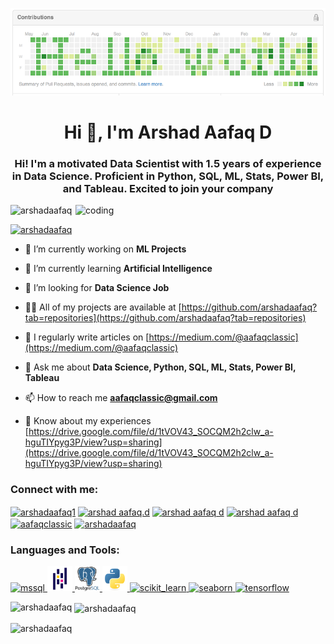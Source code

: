 ![logo](https://github.com/arshadaafaq/arshadaafaq/blob/main/687474703a2f2f692e696d6775722e636f6d2f6337476d414a662e706e67.png)
<h1 align="center">Hi 👋, I'm Arshad Aafaq D</h1>
<h3 align="center">Hi! I'm a motivated Data Scientist with 1.5 years of experience in Data Science. Proficient in Python, SQL, ML, Stats, Power BI, and Tableau. Excited to join your company</h3>
<img align="right" alt="coding" width="400" src="https://user-images.githubusercontent.com/55389276/140866485-8fb1c876-9a8f-4d6a-98dc-08c4981eaf70.gif"> 
<p align="left"> <img src="https://komarev.com/ghpvc/?username=arshadaafaq&label=Profile%20views&color=0e75b6&style=flat" alt="arshadaafaq" /> </p>

<p align="left"> <a href="https://twitter.com/arshadaafaqd" target="blank"><img src="https://img.shields.io/twitter/follow/arshadaafaq?logo=twitter&style=for-the-badge" alt="arshadaafaq" /></a> </p>

- 🔭 I’m currently working on **ML Projects**

- 🌱 I’m currently learning **Artificial Intelligence**

- 🤝 I’m looking for **Data Science Job**

- 👨‍💻 All of my projects are available at [https://github.com/arshadaafaq?tab=repositories](https://github.com/arshadaafaq?tab=repositories)

- 📝 I regularly write articles on [https://medium.com/@aafaqclassic](https://medium.com/@aafaqclassic)

- 💬 Ask me about **Data Science, Python, SQL, ML, Stats, Power BI, Tableau**

- 📫 How to reach me **aafaqclassic@gmail.com**

- 📄 Know about my experiences [https://drive.google.com/file/d/1tVOV43_SOCQM2h2clw_a-hguTIYpyg3P/view?usp=sharing](https://drive.google.com/file/d/1tVOV43_SOCQM2h2clw_a-hguTIYpyg3P/view?usp=sharing)

<h3 align="left">Connect with me:</h3>
<p align="left">
<a href="https://twitter.com/arshadaafaqd" target="blank"><img align="center" src="https://raw.githubusercontent.com/rahuldkjain/github-profile-readme-generator/master/src/images/icons/Social/twitter.svg" alt="arshadaafaq1" height="30" width="40" /></a>
<a href="https://www.linkedin.com/in/arshad-aafaq-d-data-scientist/" target="blank"><img align="center" src="https://raw.githubusercontent.com/rahuldkjain/github-profile-readme-generator/master/src/images/icons/Social/linked-in-alt.svg" alt="arshad aafaq.d" height="30" width="40" /></a>
<a href="https://kaggle.com/arshad aafaq d" target="blank"><img align="center" src="https://raw.githubusercontent.com/rahuldkjain/github-profile-readme-generator/master/src/images/icons/Social/kaggle.svg" alt="arshad aafaq d" height="30" width="40" /></a>
<a href="https://medium.com/arshad aafaq d" target="blank"><img align="center" src="https://raw.githubusercontent.com/rahuldkjain/github-profile-readme-generator/master/src/images/icons/Social/medium.svg" alt="arshad aafaq d" height="30" width="40" /></a>
<a href="https://www.hackerrank.com/aafaqclassic" target="blank"><img align="center" src="https://raw.githubusercontent.com/rahuldkjain/github-profile-readme-generator/master/src/images/icons/Social/hackerrank.svg" alt="aafaqclassic" height="30" width="40" /></a>
<a href="https://www.leetcode.com/arshadaafaq" target="blank"><img align="center" src="https://raw.githubusercontent.com/rahuldkjain/github-profile-readme-generator/master/src/images/icons/Social/leet-code.svg" alt="arshadaafaq" height="30" width="40" /></a>
</p>

<h3 align="left">Languages and Tools:</h3>
<p align="left"> <a href="https://www.microsoft.com/en-us/sql-server" target="_blank" rel="noreferrer"> <img src="https://www.svgrepo.com/show/303229/microsoft-sql-server-logo.svg" alt="mssql" width="40" height="40"/> </a> <a href="https://pandas.pydata.org/" target="_blank" rel="noreferrer"> <img src="https://raw.githubusercontent.com/devicons/devicon/2ae2a900d2f041da66e950e4d48052658d850630/icons/pandas/pandas-original.svg" alt="pandas" width="40" height="40"/> </a> <a href="https://www.postgresql.org" target="_blank" rel="noreferrer"> <img src="https://raw.githubusercontent.com/devicons/devicon/master/icons/postgresql/postgresql-original-wordmark.svg" alt="postgresql" width="40" height="40"/> </a> <a href="https://www.python.org" target="_blank" rel="noreferrer"> <img src="https://raw.githubusercontent.com/devicons/devicon/master/icons/python/python-original.svg" alt="python" width="40" height="40"/> </a> <a href="https://scikit-learn.org/" target="_blank" rel="noreferrer"> <img src="https://upload.wikimedia.org/wikipedia/commons/0/05/Scikit_learn_logo_small.svg" alt="scikit_learn" width="40" height="40"/> </a> <a href="https://seaborn.pydata.org/" target="_blank" rel="noreferrer"> <img src="https://seaborn.pydata.org/_images/logo-mark-lightbg.svg" alt="seaborn" width="40" height="40"/> </a> <a href="https://www.tensorflow.org" target="_blank" rel="noreferrer"> <img src="https://www.vectorlogo.zone/logos/tensorflow/tensorflow-icon.svg" alt="tensorflow" width="40" height="40"/> </a> </p>

<p><img align="left" src="https://github-readme-stats.vercel.app/api/top-langs?username=arshadaafaq&show_icons=true&locale=en&layout=compact" alt="arshadaafaq" /></p>

<p>&nbsp;<img align="center" src="https://github-readme-stats.vercel.app/api?username=arshadaafaq&show_icons=true&locale=en" alt="arshadaafaq" /></p>

<p><img align="center" src="https://github-readme-streak-stats.herokuapp.com/?user=arshadaafaq&" alt="arshadaafaq" /></p>
